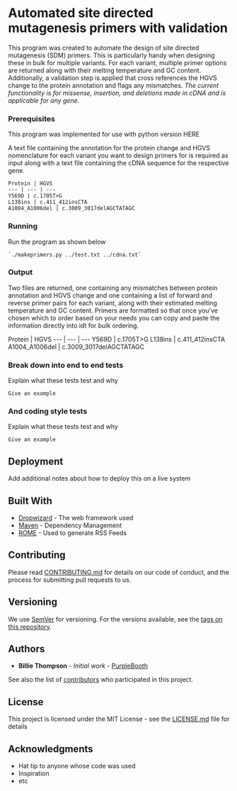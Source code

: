 # Automated site directed mutagenesis primers with validation

This program was created to automate the design of site directed mutagenesis (SDM) primers. This is particularly handy when designing these in bulk for multiple variants. For each variant, multiple primer options are returned along with their melting temperature and GC content. Additionally, a validation step is applied that cross references the HGVS change to the protein annotation and flags any mismatches. *The current functionality is for missense, insertion, and deletions made in cDNA and is applicable for any gene.*


### Prerequisites

This program was implemented for use with python version HERE

A text file containing the annotation for the protein change and HGVS nomenclature for each variant you want to design primers for is required as input along with a text file containing the cDNA sequence for the respective gene. 

```
Protein | HGVS 
--- | --- | ---
Y569D | c.1705T>G
L138ins | c.411_412insCTA
A1004_A1006del | c.3009_3017delAGCTATAGC

```

### Running 

Run the program as shown below

```
`./makeprimers.py ../test.txt ../cdna.txt`
```

### Output

Two files are returned, one containing any mismatches between protein annotation and HGVS change and one containing a list of forward and reverse primer pairs for each variant, along with their estimated melting temperature and GC content. Primers are formatted so that once you've chosen which to order based on your needs you can copy and paste the information directly into idt for bulk ordering.


Protein | HGVS 
--- | --- | ---
Y569D | c.1705T>G
L138ins | c.411_412insCTA
A1004_A1006del | c.3009_3017delAGCTATAGC


### Break down into end to end tests

Explain what these tests test and why

```
Give an example
```

### And coding style tests

Explain what these tests test and why

```
Give an example
```

## Deployment

Add additional notes about how to deploy this on a live system

## Built With

* [Dropwizard](http://www.dropwizard.io/1.0.2/docs/) - The web framework used
* [Maven](https://maven.apache.org/) - Dependency Management
* [ROME](https://rometools.github.io/rome/) - Used to generate RSS Feeds

## Contributing

Please read [CONTRIBUTING.md](https://gist.github.com/PurpleBooth/b24679402957c63ec426) for details on our code of conduct, and the process for submitting pull requests to us.

## Versioning

We use [SemVer](http://semver.org/) for versioning. For the versions available, see the [tags on this repository](https://github.com/your/project/tags). 

## Authors

* **Billie Thompson** - *Initial work* - [PurpleBooth](https://github.com/PurpleBooth)

See also the list of [contributors](https://github.com/your/project/contributors) who participated in this project.

## License

This project is licensed under the MIT License - see the [LICENSE.md](LICENSE.md) file for details

## Acknowledgments

* Hat tip to anyone whose code was used
* Inspiration
* etc

